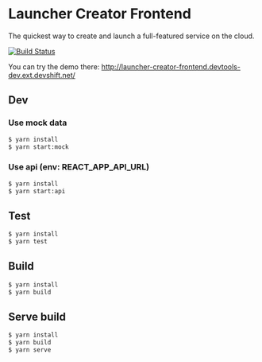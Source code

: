 
# Launcher Creator Frontend

The quickest way to create and launch a full-featured service on the cloud.

[![Build Status](https://semaphoreci.com/api/v1/fabric8-launcher/launcher-creator-frontend/branches/master/badge.svg)](https://semaphoreci.com/fabric8-launcher/launcher-creator-frontend)

You can try the demo there: http://launcher-creator-frontend.devtools-dev.ext.devshift.net/

## Dev

### Use mock data
```bash
$ yarn install
$ yarn start:mock
```

### Use api (env: REACT_APP_API_URL)
```bash
$ yarn install
$ yarn start:api
```

## Test

```bash
$ yarn install
$ yarn test
```

## Build

```bash
$ yarn install
$ yarn build
```

## Serve build

```bash
$ yarn install
$ yarn build
$ yarn serve
```



